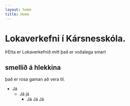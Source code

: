 ```yaml
---
layout: home
title: Home
---
```

# Lokaverkefni í Kársnesskóla.

ÞEtta er Lokaverkefnið mitt það er voðalega smart

## smellið á hlekkina

það er rosa gaman að vera til.

* Já
  * Já já
    * Já Já Já
